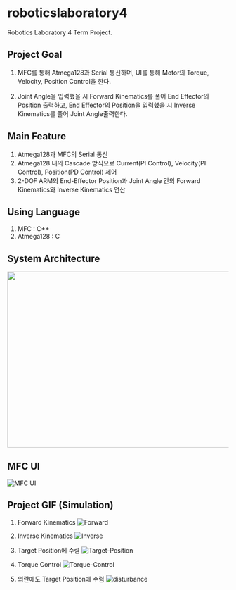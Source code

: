 # roboticslaboratory4
Robotics Laboratory 4 Term Project.

## Project Goal  
1. MFC를 통해 Atmega128과 Serial 통신하며, UI를 통해 Motor의 Torque, Velocity, Position Control을 한다.

2. Joint Angle을 입력했을 시 Forward Kinematics를 풀어 End Effector의 Position 출력하고, End Effector의 Position을 입력했을 시 Inverse Kinematics를 풀어 Joint Angle출력한다.

## Main Feature  
1. Atmega128과 MFC의 Serial 통신
2. Atmega128 내의 Cascade 방식으로 Current(PI Control), Velocity(PI Control), Position(PD Control) 제어
3. 2-DOF ARM의 End-Effector Position과 Joint Angle 간의 Forward Kinematics와 Inverse Kinematics 연산

  
## Using Language  
1. MFC : C++
2. Atmega128 : C
  
## System Architecture
<img src="https://user-images.githubusercontent.com/54669783/109646380-78193f80-7b9b-11eb-925d-1b01e448e1ac.png" width="800" height="400" />  
    
## MFC UI
![MFC UI](https://user-images.githubusercontent.com/54669783/109646614-c29abc00-7b9b-11eb-8282-a2e746ce77b9.png)

## Project GIF (Simulation)

1. Forward Kinematics 
![Forward](https://user-images.githubusercontent.com/54669783/109646259-515b0900-7b9b-11eb-95c3-a0e34038876a.gif)

2. Inverse Kinematics
![Inverse](https://user-images.githubusercontent.com/54669783/109646175-312b4a00-7b9b-11eb-8c7b-86e9e6f55060.gif)

3. Target Position에 수렴 
![Target-Position](https://user-images.githubusercontent.com/54669783/109646195-39838500-7b9b-11eb-84f2-f2cd8945021f.gif)

4. Torque Control
![Torque-Control](https://user-images.githubusercontent.com/54669783/109646219-42745680-7b9b-11eb-8f94-edfe41c72047.gif)

5. 외란에도 Target Position에 수렴
![disturbance](https://user-images.githubusercontent.com/54669783/109646251-4e601880-7b9b-11eb-9ec9-ec5086c3338b.gif)








